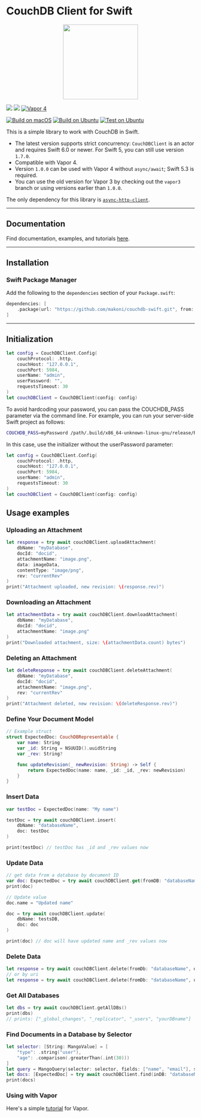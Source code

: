 # CouchDB Client for Swift

<p align="center">
    <a href="https://github.com/makoni/couchdb-swift">
        <img src="https://spaceinbox.me/images/appicons/5cff134d1bb4a2e90faea5cf4e0002a2.svg?31-a992eba6ad7e189f4b3e0988936056ca" height="200">
    </a>
</p>

[![](https://img.shields.io/endpoint?url=https%3A%2F%2Fswiftpackageindex.com%2Fapi%2Fpackages%2Fmakoni%2Fcouchdb-swift%2Fbadge%3Ftype%3Dplatforms)](https://swiftpackageindex.com/makoni/couchdb-swift)
[![](https://img.shields.io/endpoint?url=https%3A%2F%2Fswiftpackageindex.com%2Fapi%2Fpackages%2Fmakoni%2Fcouchdb-swift%2Fbadge%3Ftype%3Dswift-versions)](https://swiftpackageindex.com/makoni/couchdb-swift)
[![Vapor 4](https://img.shields.io/badge/vapor-4-blue.svg?style=flat)](https://vapor.codes)

[![Build on macOS](https://github.com/makoni/couchdb-swift/actions/workflows/build-macos.yml/badge.svg?branch=master)](https://github.com/makoni/couchdb-swift/actions/workflows/build-macos.yml)
[![Build on Ubuntu](https://github.com/makoni/couchdb-swift/actions/workflows/build-ubuntu.yml/badge.svg?branch=master)](https://github.com/makoni/couchdb-swift/actions/workflows/build-ubuntu.yml)
[![Test on Ubuntu](https://github.com/makoni/couchdb-swift/actions/workflows/test-ubuntu.yml/badge.svg?branch=master)](https://github.com/makoni/couchdb-swift/actions/workflows/test-ubuntu.yml)



This is a simple library to work with CouchDB in Swift.

- The latest version supports strict concurrency: `CouchDBClient` is an actor and requires Swift 6.0 or newer. For Swift 5, you can still use version `1.7.0`.
- Compatible with Vapor 4.
- Version `1.0.0` can be used with Vapor 4 without `async/await`; Swift 5.3 is required.
- You can use the old version for Vapor 3 by checking out the `vapor3` branch or using versions earlier than `1.0.0`.

The only dependency for this library is [`async-http-client`](https://github.com/swift-server/async-http-client).

---

## Documentation

Find documentation, examples, and tutorials [here](https://spaceinbox.me/docs/couchdbclient/documentation/couchdbclient).

---

## Installation

### Swift Package Manager

Add the following to the `dependencies` section of your `Package.swift`:

```swift
dependencies: [
    .package(url: "https://github.com/makoni/couchdb-swift.git", from: "2.1.0"),
]
```

---

## Initialization

```swift
let config = CouchDBClient.Config(
    couchProtocol: .http,
    couchHost: "127.0.0.1",
    couchPort: 5984,
    userName: "admin",
    userPassword: "",
    requestsTimeout: 30
)
let couchDBClient = CouchDBClient(config: config)
```

To avoid hardcoding your password, you can pass the COUCHDB_PASS parameter via the command line. For example, you can run your server-side Swift project as follows:
```bash
COUCHDB_PASS=myPassword /path/.build/x86_64-unknown-linux-gnu/release/Run
```
In this case, use the initializer without the userPassword parameter:

```swift
let config = CouchDBClient.Config(
    couchProtocol: .http,
    couchHost: "127.0.0.1",
    couchPort: 5984,
    userName: "admin",
    requestsTimeout: 30
)
let couchDBClient = CouchDBClient(config: config)
```

## Usage examples

### Uploading an Attachment

```swift
let response = try await couchDBClient.uploadAttachment(
    dbName: "myDatabase",
    docId: "docid",
    attachmentName: "image.png",
    data: imageData,
    contentType: "image/png",
    rev: "currentRev"
)
print("Attachment uploaded, new revision: \(response.rev)")
```

### Downloading an Attachment

```swift
let attachmentData = try await couchDBClient.downloadAttachment(
    dbName: "myDatabase",
    docId: "docid",
    attachmentName: "image.png"
)
print("Downloaded attachment, size: \(attachmentData.count) bytes")
```

### Deleting an Attachment

```swift
let deleteResponse = try await couchDBClient.deleteAttachment(
    dbName: "myDatabase",
    docId: "docid",
    attachmentName: "image.png",
    rev: "currentRev"
)
print("Attachment deleted, new revision: \(deleteResponse.rev)")
```

### Define Your Document Model

```swift
// Example struct
struct ExpectedDoc: CouchDBRepresentable {
    var name: String
    var _id: String = NSUUID().uuidString
    var _rev: String?

    func updateRevision(_ newRevision: String) -> Self {
        return ExpectedDoc(name: name, _id: _id, _rev: newRevision)
    }
}
```

### Insert Data

```swift
var testDoc = ExpectedDoc(name: "My name")

testDoc = try await couchDBClient.insert(
    dbName: "databaseName",
    doc: testDoc
)

print(testDoc) // testDoc has _id and _rev values now
```

### Update Data

```swift
// get data from a database by document ID
var doc: ExpectedDoc = try await couchDBClient.get(fromDB: "databaseName", uri: "documentId")
print(doc)

// Update value
doc.name = "Updated name"

doc = try await couchDBClient.update(
    dbName: testsDB,
    doc: doc
)

print(doc) // doc will have updated name and _rev values now
```

### Delete Data

```swift
let response = try await couchDBClient.delete(fromDb: "databaseName", doc: doc)
// or by uri
let response = try await couchDBClient.delete(fromDb: "databaseName", uri: doc._id,rev: doc._rev)
```

### Get All Databases

```swift
let dbs = try await couchDBClient.getAllDBs()
print(dbs)
// prints: ["_global_changes", "_replicator", "_users", "yourDBname"]
```

### Find Documents in a Database by Selector
```swift
let selector: [String: MangoValue] = [
    "type": .string("user"),
    "age": .comparison(.greaterThan(.int(30)))
]
let query = MangoQuery(selector: selector, fields: ["name", "email"], sort: [["name": .asc]], limit: 10, skip: 0)
let docs: [ExpectedDoc] = try await couchDBClient.find(inDB: "databaseName", query: query)
print(docs)
```

### Using with Vapor
Here's a simple [tutorial](https://spaceinbox.me/docs/couchdbclient/tutorials/couchdbclient/vaportutorial) for Vapor.

